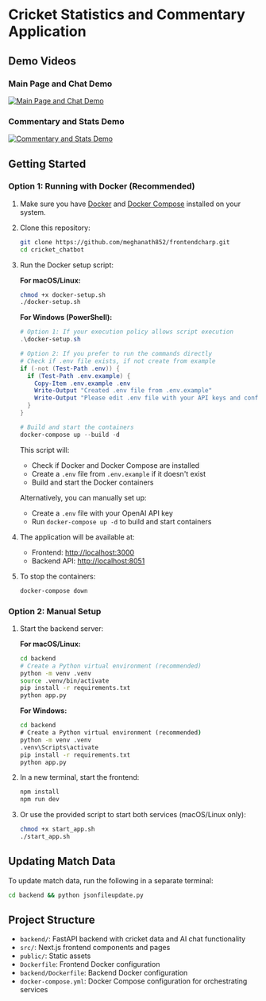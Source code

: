# Cricket Statistics and Commentary Application

## Demo Videos

### Main Page and Chat Demo
[![Main Page and Chat Demo](https://i.ytimg.com/vi/kz1UalbZqD4/0.jpg)](https://www.youtube.com/watch?v=kz1UalbZqD4 "Main Page and Chat Demo")

### Commentary and Stats Demo
[![Commentary and Stats Demo](https://img.youtube.com/vi/YKD5knkQLbM/0.jpg)](https://www.youtube.com/watch?v=YKD5knkQLbM "Commentary and Stats Demo")

## Getting Started

### Option 1: Running with Docker (Recommended)

1. Make sure you have [Docker](https://docs.docker.com/get-docker/) and [Docker Compose](https://docs.docker.com/compose/install/) installed on your system.

2. Clone this repository:
   ```bash
   git clone https://github.com/meghanath852/frontendcharp.git
   cd cricket_chatbot
   ```

3. Run the Docker setup script:
   
   **For macOS/Linux:**
   ```bash
   chmod +x docker-setup.sh
   ./docker-setup.sh
   ```
   
   **For Windows (PowerShell):**
   ```powershell
   # Option 1: If your execution policy allows script execution
   .\docker-setup.sh
   
   # Option 2: If you prefer to run the commands directly
   # Check if .env file exists, if not create from example
   if (-not (Test-Path .env)) {
     if (Test-Path .env.example) {
       Copy-Item .env.example .env
       Write-Output "Created .env file from .env.example"
       Write-Output "Please edit .env file with your API keys and configuration"
     }
   }
   
   # Build and start the containers
   docker-compose up --build -d
   ```
   
   This script will:
   - Check if Docker and Docker Compose are installed
   - Create a `.env` file from `.env.example` if it doesn't exist
   - Build and start the Docker containers

   Alternatively, you can manually set up:
   - Create a `.env` file with your OpenAI API key
   - Run `docker-compose up -d` to build and start containers

4. The application will be available at:
   - Frontend: [http://localhost:3000](http://localhost:3000)
   - Backend API: [http://localhost:8051](http://localhost:8051)

5. To stop the containers:
   ```bash
   docker-compose down
   ```

### Option 2: Manual Setup

1. Start the backend server:

   **For macOS/Linux:**
   ```bash
   cd backend
   # Create a Python virtual environment (recommended)
   python -m venv .venv
   source .venv/bin/activate
   pip install -r requirements.txt
   python app.py
   ```
   
   **For Windows:**
   ```cmd
   cd backend
   # Create a Python virtual environment (recommended)
   python -m venv .venv
   .venv\Scripts\activate
   pip install -r requirements.txt
   python app.py
   ```

2. In a new terminal, start the frontend:

   ```bash
   npm install
   npm run dev
   ```

3. Or use the provided script to start both services (macOS/Linux only):

   ```bash
   chmod +x start_app.sh
   ./start_app.sh
   ```

## Updating Match Data

To update match data, run the following in a separate terminal:
```bash
cd backend && python jsonfileupdate.py
```

## Project Structure

- `backend/`: FastAPI backend with cricket data and AI chat functionality
- `src/`: Next.js frontend components and pages
- `public/`: Static assets
- `Dockerfile`: Frontend Docker configuration
- `backend/Dockerfile`: Backend Docker configuration
- `docker-compose.yml`: Docker Compose configuration for orchestrating services

